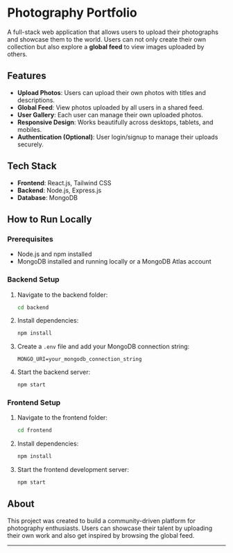 # Photography Portfolio

A full-stack web application that allows users to upload their photographs and showcase them to the world.
Users can not only create their own collection but also explore a **global feed** to view images uploaded by others.

## Features
- **Upload Photos**: Users can upload their own photos with titles and descriptions.
- **Global Feed**: View photos uploaded by all users in a shared feed.
- **User Gallery**: Each user can manage their own uploaded photos.
- **Responsive Design**: Works beautifully across desktops, tablets, and mobiles.
- **Authentication (Optional)**: User login/signup to manage their uploads securely.

## Tech Stack
- **Frontend**: React.js, Tailwind CSS
- **Backend**: Node.js, Express.js
- **Database**: MongoDB

## How to Run Locally

### Prerequisites
- Node.js and npm installed
- MongoDB installed and running locally or a MongoDB Atlas account

### Backend Setup
1. Navigate to the backend folder:
   ```bash
   cd backend
   ```
2. Install dependencies:
   ```bash
   npm install
   ```
3. Create a `.env` file and add your MongoDB connection string:
   ```
   MONGO_URI=your_mongodb_connection_string
   ```
4. Start the backend server:
   ```bash
   npm start
   ```

### Frontend Setup
1. Navigate to the frontend folder:
   ```bash
   cd frontend
   ```
2. Install dependencies:
   ```bash
   npm install
   ```
3. Start the frontend development server:
   ```bash
   npm start
   ```

## About
This project was created to build a community-driven platform for photography enthusiasts.
Users can showcase their talent by uploading their own work and also get inspired by browsing the global feed.

---


